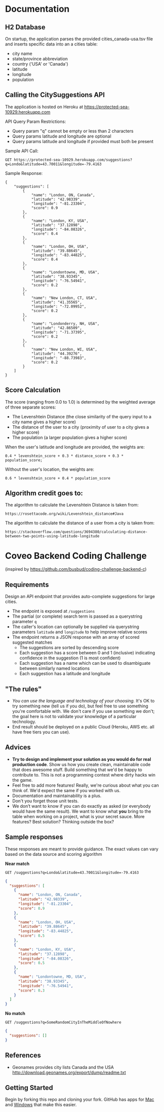 # Documentation

## H2 Database
On startup, the application parses the provided cities_canada-usa.tsv file and inserts specific data into an a cities table:
- city name
- state/province abbreviation
- country ('USA' or 'Canada')
- latitude
- longitude
- population

## Calling the CitySuggestions API
The application is hosted on Heroku at https://protected-sea-10929.herokuapp.com

API Query Param Restrictions:
- Query param "q" cannot be empty or less than 2 characters
- Query params latitude and longitude are optional
- Query params latitude and longitude if provided must both be present

Sample API Call:

    GET https://protected-sea-10929.herokuapp.com/suggestions?q=Londo&latitude=43.70011&longitude=-79.4163

Sample Response:

```
{
    "suggestions": [
        {
            "name": "London, ON, Canada",
            "latitude": "42.98339",
            "longitude": "-81.23304",
            "score": 0.9
        },
        {
            "name": "London, KY, USA",
            "latitude": "37.12898",
            "longitude": "-84.08326",
            "score": 0.4
        },
        {
            "name": "London, OH, USA",
            "latitude": "39.88645",
            "longitude": "-83.44825",
            "score": 0.4
        },
        {
            "name": "Londontowne, MD, USA",
            "latitude": "38.93345",
            "longitude": "-76.54941",
            "score": 0.2
        },
        {
            "name": "New London, CT, USA",
            "latitude": "41.35565",
            "longitude": "-72.09952",
            "score": 0.2
        },
        {
            "name": "Londonderry, NH, USA",
            "latitude": "42.86509",
            "longitude": "-71.37395",
            "score": 0.2
        },
        {
            "name": "New London, WI, USA",
            "latitude": "44.39276",
            "longitude": "-88.73983",
            "score": 0.2
        }
    ]
}
```

## Score Calculation
The score (ranging from 0.0 to 1.0) is determined by the weighted average of three separate scores:
- The Levenshtein Distance (the close similarity of the query input to a city name gives a higher score)
- The distance of the user to a city (proximity of user to a city gives a higher score)
- The population (a larger population gives a higher score)

When the user's latitude and longitude are provided, the weights are:

    0.4 * levenshtein_score + 0.3 * distance_score + 0.3 * population_score;

Without the user's location, the weights are:

    0.6 * levenshtein_score + 0.4 * population_score 

## Algorithm credit goes to:

The algorithm to calculate the Levenshtein Distance is taken from:
    
    https://rosettacode.org/wiki/Levenshtein_distance#Java

The algorithm to calculate the distance of a user from a city is taken from:

    https://stackoverflow.com/questions/3694380/calculating-distance-between-two-points-using-latitude-longitude


# Coveo Backend Coding Challenge
(inspired by https://github.com/busbud/coding-challenge-backend-c)

## Requirements

Design an API endpoint that provides auto-complete suggestions for large cities.

- The endpoint is exposed at `/suggestions`
- The partial (or complete) search term is passed as a querystring parameter `q`
- The caller's location can optionally be supplied via querystring parameters `latitude` and `longitude` to help improve relative scores
- The endpoint returns a JSON response with an array of scored suggested matches
    - The suggestions are sorted by descending score
    - Each suggestion has a score between 0 and 1 (inclusive) indicating confidence in the suggestion (1 is most confident)
    - Each suggestion has a name which can be used to disambiguate between similarly named locations
    - Each suggestion has a latitude and longitude

## "The rules"

- *You can use the language and technology of your choosing.* It's OK to try something new (tell us if you do), but feel free to use something you're comfortable with. We don't care if you use something we don't; the goal here is not to validate your knowledge of a particular technology.
- End result should be deployed on a public Cloud (Heroku, AWS etc. all have free tiers you can use).

## Advices

- **Try to design and implement your solution as you would do for real production code**. Show us how you create clean, maintainable code that does awesome stuff. Build something that we'd be happy to contribute to. This is not a programming contest where dirty hacks win the game.
- Feel free to add more features! Really, we're curious about what you can think of. We'd expect the same if you worked with us.
- Documentation and maintainability is a plus.
- Don't you forget those unit tests.
- We don’t want to know if you can do exactly as asked (or everybody would have the same result). We want to know what **you** bring to the table when working on a project, what is your secret sauce. More features? Best solution? Thinking outside the box?

## Sample responses

These responses are meant to provide guidance. The exact values can vary based on the data source and scoring algorithm

**Near match**

    GET /suggestions?q=Londo&latitude=43.70011&longitude=-79.4163

```json
{
  "suggestions": [
    {
      "name": "London, ON, Canada",
      "latitude": "42.98339",
      "longitude": "-81.23304",
      "score": 0.9
    },
    {
      "name": "London, OH, USA",
      "latitude": "39.88645",
      "longitude": "-83.44825",
      "score": 0.5
    },
    {
      "name": "London, KY, USA",
      "latitude": "37.12898",
      "longitude": "-84.08326",
      "score": 0.5
    },
    {
      "name": "Londontowne, MD, USA",
      "latitude": "38.93345",
      "longitude": "-76.54941",
      "score": 0.3
    }
  ]
}
```

**No match**

    GET /suggestions?q=SomeRandomCityInTheMiddleOfNowhere

```json
{
  "suggestions": []
}
```

## References

- Geonames provides city lists Canada and the USA http://download.geonames.org/export/dump/readme.txt

## Getting Started

Begin by forking this repo and cloning your fork. GitHub has apps for [Mac](http://mac.github.com/) and
[Windows](http://windows.github.com/) that make this easier.
